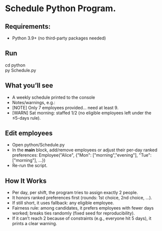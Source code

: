 # Schedule Python Program.  
## Requirements:
* Python 3.9+ (no third-party packages needed)

## Run
cd python\
py Schedule.py

## What you’ll see
* A weekly schedule printed to the console
* Notes/warnings, e.g.:
* [NOTE] Only 7 employees provided... need at least 9.
* [WARN] Sat morning: staffed 1/2 (no eligible employees left under the ≤5-days rule).

## Edit employees
* Open python/Schedule.py
* In the __main__ block, add/remove employees or adjust their per-day ranked preferences:
  Employee("Alice", {"Mon": ["morning","evening"], "Tue":["morning"], ...})
* Re-run the script.

## How It Works
* Per day, per shift, the program tries to assign exactly 2 people.
* It honors ranked preferences first (rounds: 1st choice, 2nd choice, …).
* If still short, it uses fallback: any eligible employee.
* Fairness rule: among candidates, it prefers employees with fewer days worked; breaks ties randomly (fixed seed for reproducibility).
* If it can’t reach 2 because of constraints (e.g., everyone hit 5 days), it prints a clear warning.
